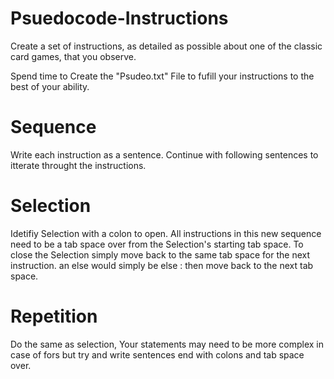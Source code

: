 # Psuedocode-Instructions
Create a set of instructions, as detailed as possible about one of the classic card games, that you observe. 

Spend time to Create the "Psudeo.txt" File to fufill your instructions to the best of your ability.

# Sequence 
  Write each instruction as a sentence. 
  Continue with following sentences to itterate throught the instructions. 
 
# Selection 
  Idetifiy Selection with a colon to open. All instructions in this new sequence need to be a tab space over from the Selection's starting   tab space.
  To close the Selection simply move back to the same tab space for the next instruction. an else would simply be else : then move back to   the next tab space. 

# Repetition 
  Do the same as selection, Your statements may need to be more complex in case of fors but try and write sentences end with colons and     tab space over. 
 

